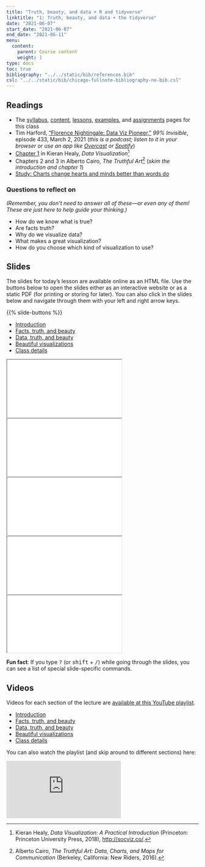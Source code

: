```yaml
---
title: "Truth, beauty, and data + R and tidyverse"
linktitle: "1: Truth, beauty, and data + the tidyverse"
date: "2021-06-07"
start_date: "2021-06-07"
end_date: "2021-06-11"
menu:
  content:
    parent: Course content
    weight: 1
type: docs
toc: true
bibliography: "../../static/bib/references.bib"
csl: "../../static/bib/chicago-fullnote-bibliography-no-bib.csl"
---
```


## Readings

-   The [syllabus](/syllabus/), [content](/content/), [lessons](/lesson/), [examples](/example/), and [assignments](/assigment/) pages for this class
-   <i class="fas fa-podcast"></i> Tim Harford, [“Florence Nightingale: Data Viz Pioneer,”](https://99percentinvisible.org/episode/florence-nightingale-data-viz-pioneer/) *99% Invisible*, episode 433, March 2, 2021 (*this is a podcast; listen to it in your browser or use an app like [Overcast](https://overcast.fm/) or [Spotify](https://spotify.com/)*)
-   <i class="fas fa-book"></i> [Chapter 1](http://socviz.co/lookatdata.html) in Kieran Healy, *Data Visualization*[^1]
-   <i class="fas fa-book"></i> Chapters 2 and 3 in Alberto Cairo, *The Truthful Art*[^2] (*skim the introduction and chapter 1*)
-   <i class="fas fa-external-link-square-alt"></i> [Study: Charts change hearts and minds better than words do](https://www.washingtonpost.com/news/wonk/wp/2018/06/15/study-charts-change-hearts-and-minds-better-than-words-do/?utm_term=.4474599c0d5e)

### Questions to reflect on

*(Remember, you don’t need to answer all of these—or even any of them! These are just here to help guide your thinking.)*

-   How do we know what is true?
-   Are facts truth?
-   Why do we visualize data?
-   What makes a great visualization?
-   How do you choose which kind of visualization to use?

## Slides

The slides for today’s lesson are available online as an HTML file. Use the buttons below to open the slides either as an interactive website or as a static PDF (for printing or storing for later). You can also click in the slides below and navigate through them with your left and right arrow keys.

{{% slide-buttons %}}

<ul class="nav nav-tabs" id="slide-tabs" role="tablist">
<li class="nav-item">
<a class="nav-link active" id="introduction-tab" data-toggle="tab" href="#introduction" role="tab" aria-controls="introduction" aria-selected="true">Introduction</a>
</li>
<li class="nav-item">
<a class="nav-link" id="facts-truth-and-beauty-tab" data-toggle="tab" href="#facts-truth-and-beauty" role="tab" aria-controls="facts-truth-and-beauty" aria-selected="false">Facts, truth, and beauty</a>
</li>
<li class="nav-item">
<a class="nav-link" id="data-truth-and-beauty-tab" data-toggle="tab" href="#data-truth-and-beauty" role="tab" aria-controls="data-truth-and-beauty" aria-selected="false">Data, truth, and beauty</a>
</li>
<li class="nav-item">
<a class="nav-link" id="beautiful-visualizations-tab" data-toggle="tab" href="#beautiful-visualizations" role="tab" aria-controls="beautiful-visualizations" aria-selected="false">Beautiful visualizations</a>
</li>
<li class="nav-item">
<a class="nav-link" id="class-details-tab" data-toggle="tab" href="#class-details" role="tab" aria-controls="class-details" aria-selected="false">Class details</a>
</li>
</ul>

<div id="slide-tabs" class="tab-content">

<div id="introduction" class="tab-pane fade show active" role="tabpanel" aria-labelledby="introduction-tab">

<div class="embed-responsive embed-responsive-16by9">

<iframe class="embed-responsive-item" src="/slides/01-slides.html#1">
</iframe>

</div>

</div>

<div id="facts-truth-and-beauty" class="tab-pane fade" role="tabpanel" aria-labelledby="facts-truth-and-beauty-tab">

<div class="embed-responsive embed-responsive-16by9">

<iframe class="embed-responsive-item" src="/slides/01-slides.html#facts-truth-beauty">
</iframe>

</div>

</div>

<div id="data-truth-and-beauty" class="tab-pane fade" role="tabpanel" aria-labelledby="data-truth-and-beauty-tab">

<div class="embed-responsive embed-responsive-16by9">

<iframe class="embed-responsive-item" src="/slides/01-slides.html#data-truth-beauty">
</iframe>

</div>

</div>

<div id="beautiful-visualizations" class="tab-pane fade" role="tabpanel" aria-labelledby="beautiful-visualizations-tab">

<div class="embed-responsive embed-responsive-16by9">

<iframe class="embed-responsive-item" src="/slides/01-slides.html#beautiful-visualizations">
</iframe>

</div>

</div>

<div id="class-details" class="tab-pane fade" role="tabpanel" aria-labelledby="class-details-tab">

<div class="embed-responsive embed-responsive-16by9">

<iframe class="embed-responsive-item" src="/slides/01-slides.html#class-details">
</iframe>

</div>

</div>

</div>

<div class="fyi">

**Fun fact**: If you type <kbd>?</kbd> (or <kbd>shift</kbd> + <kbd>/</kbd>) while going through the slides, you can see a list of special slide-specific commands.

</div>

## Videos

Videos for each section of the lecture are [available at this YouTube playlist](https://www.youtube.com/playlist?list=PLS6tnpTr39sHom5NPjrZAeMTYS5orTl9c).

-   [Introduction](https://www.youtube.com/watch?v=tVcomh6jQ2Y&list=PLS6tnpTr39sHom5NPjrZAeMTYS5orTl9c)
-   [Facts, truth, and beauty](https://www.youtube.com/watch?v=UbQ8IW3UI9E&list=PLS6tnpTr39sHom5NPjrZAeMTYS5orTl9c)
-   [Data, truth, and beauty](https://www.youtube.com/watch?v=DldFVc08YY4&list=PLS6tnpTr39sHom5NPjrZAeMTYS5orTl9c)
-   [Beautiful visualizations](https://www.youtube.com/watch?v=6MTC9uGMNFg&list=PLS6tnpTr39sHom5NPjrZAeMTYS5orTl9c)
-   [Class details](https://www.youtube.com/watch?v=_TclSs8iLMY&list=PLS6tnpTr39sHom5NPjrZAeMTYS5orTl9c)

You can also watch the playlist (and skip around to different sections) here:

<div class="embed-responsive embed-responsive-16by9">

<iframe class="embed-responsive-item" src="https://www.youtube.com/embed/playlist?list=PLS6tnpTr39sHom5NPjrZAeMTYS5orTl9c" frameborder="0" allow="accelerometer; autoplay; encrypted-media; gyroscope; picture-in-picture" allowfullscreen>
</iframe>

</div>

[^1]: Kieran Healy, *Data Visualization: A Practical Introduction* (Princeton: Princeton University Press, 2018), <http://socviz.co/>.

[^2]: Alberto Cairo, *The Truthful Art: Data, Charts, and Maps for Communication* (Berkeley, California: New Riders, 2016).
